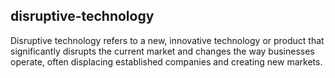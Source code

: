 ## disruptive-technology
Disruptive technology refers to a new, innovative technology or product that significantly disrupts the current market and changes the way businesses operate, often displacing established companies and creating new markets.


